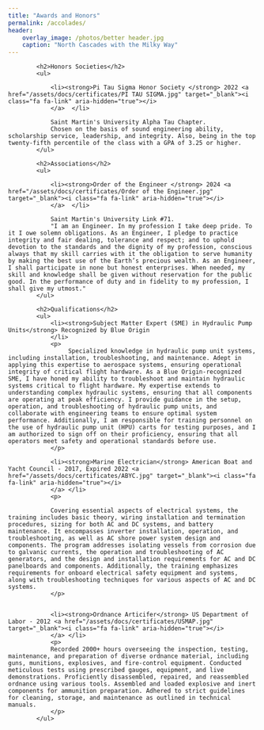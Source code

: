```yaml
---
title: "Awards and Honors"
permalink: /accolades/
header:
    overlay_image: /photos/better header.jpg
    caption: "North Cascades with the Milky Way"
---
```


<html>

<style>
        body {
            font-family: Arial, sans-serif;
            margin: 0px;
        }
        .title {
            font-weight: bold;
        }
        .experience {
            margin-bottom: 20px;
        }
        .image {
            float: right; /* Float the image to the right */
            width: 375px; /* Set the width of the image as desired */
        }
</style>
<body>


<div class="content">
    <div class="experience">
     
            <h2>Honors Societies</h2>
            <ul>

                <li><strong>Pi Tau Sigma Honor Society </strong> 2022 <a href="/assets/docs/certificates/PI TAU SIGMA.jpg" target="_blank"><i class="fa fa-link" aria-hidden="true"></i>
                </a>  </li> 

                Saint Martin's University Alpha Tau Chapter.
                Chosen on the basis of sound engineering ability, scholarship service, leadership, and integrity. Also, being in the top twenty-fifth percentile of the class with a GPA of 3.25 or higher.
            </ul>
   
<div class="experience">
     
            <h2>Associations</h2>
            <ul>

                <li><strong>Order of the Engineer </strong> 2024 <a href="/assets/docs/certificates/Order of the Engineer.jpg" target="_blank"><i class="fa fa-link" aria-hidden="true"></i>
                </a>  </li> 

                Saint Martin's University Link #71.
                "I am an Engineer. In my profession I take deep pride. To it I owe solemn obligations. As an Engineer, I pledge to practice integrity and fair dealing, tolerance and respect; and to uphold devotion to the standards and the dignity of my profession, conscious always that my skill carries with it the obligation to serve humanity by making the best use of the Earth’s precious wealth. As an Engineer, I shall participate in none but honest enterprises. When needed, my skill and knowledge shall be given without reservation for the public good. In the performance of duty and in fidelity to my profession, I shall give my utmost."
            </ul>
   

<div class="experience">

            <h2>Qualifications</h2>
            <ul>
                <li><strong>Subject Matter Expert (SME) in Hydraulic Pump Units</strong> Recognized by Blue Origin
                </li>
                <p>
                     Specialized knowledge in hydraulic pump unit systems, including installation, troubleshooting, and maintenance. Adept in applying this expertise to aerospace systems, ensuring operational integrity of critical flight hardware. As a Blue Origin-recognized SME, I have honed my ability to troubleshoot and maintain hydraulic systems critical to flight hardware. My expertise extends to understanding complex hydraulic systems, ensuring that all components are operating at peak efficiency. I provide guidance in the setup, operation, and troubleshooting of hydraulic pump units, and collaborate with engineering teams to ensure optimal system performance. Additionally, I am responsible for training personnel on the use of hydraulic pump unit (HPU) carts for testing purposes, and I am authorized to sign off on their proficiency, ensuring that all operators meet safety and operational standards before use.
                </p>

                <li><strong>Marine Electrician</strong> American Boat and Yacht Council - 2017, Expired 2022 <a href="/assets/docs/certificates/ABYC.jpg" target="_blank"><i class="fa fa-link" aria-hidden="true"></i>
                </a> </li>
                <p>

                Covering essential aspects of electrical systems, the training includes basic theory, wiring installation and termination procedures, sizing for both AC and DC systems, and battery maintenance. It encompasses inverter installation, operation, and troubleshooting, as well as AC shore power system design and components. The program addresses isolating vessels from corrosion due to galvanic currents, the operation and troubleshooting of AC generators, and the design and installation requirements for AC and DC panelboards and components. Additionally, the training emphasizes requirements for onboard electrical safety equipment and systems, along with troubleshooting techniques for various aspects of AC and DC systems.
                </p>


                <li><strong>Ordnance Articifer</strong> US Department of Labor - 2012 <a href="/assets/docs/certificates/USMAP.jpg" target="_blank"><i class="fa fa-link" aria-hidden="true"></i>
                </a> </li>
                <p>
                Recorded 2000+ hours overseeing the inspection, testing, maintenance, and preparation of diverse ordnance material, including guns, munitions, explosives, and fire-control equipment. Conducted meticulous tests using prescribed gauges, equipment, and live demonstrations. Proficiently disassembled, repaired, and reassembled ordnance using various tools. Assembled and loaded explosive and inert components for ammunition preparation. Adhered to strict guidelines for cleaning, storage, and maintenance as outlined in technical manuals.
                </p>
            </ul>
   
</div>
